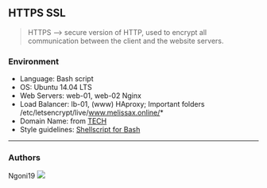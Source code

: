 ## HTTPS SSL
> HTTPS --> secure version of HTTP, used to encrypt all communication between
> the client and the website servers.

### Environment
* Language: Bash script
* OS: Ubuntu 14.04 LTS
* Web Servers: web-01, web-02 Nginx
* Load Balancer: lb-01, (www) HAproxy; Important folders /etc/letsencrypt/live/www.melissax.online/*
* Domain Name: from [TECH](https://get.tech/)
* Style guidelines: [Shellscript for Bash](https://github.com/koalaman/shellcheck)

---
### Authors
Ngoni19 <a href = "https://wa.me/+263776264077"><img src="https://img.icons8.com/fluent/48/000000/whatsapp.png"></a>

